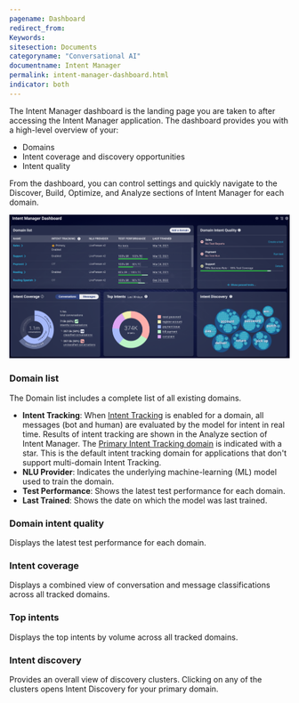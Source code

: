 ```yaml
---
pagename: Dashboard
redirect_from:
Keywords:
sitesection: Documents
categoryname: "Conversational AI"
documentname: Intent Manager
permalink: intent-manager-dashboard.html
indicator: both
---
```


The Intent Manager dashboard is the landing page you are taken to after accessing the Intent Manager application. The dashboard provides you with a high-level overview of your:

* Domains
* Intent coverage and discovery opportunities
* Intent quality

From the dashboard, you can control settings and quickly navigate to the Discover, Build, Optimize, and Analyze sections of Intent Manager for each domain.

<img class="fancyimage" alt="The Intent Manager dashboard" style="width:800px" src="img/ConvoBuilder/im_dashboard1.png" alt="">

### Domain list

The Domain list includes a complete list of all existing domains.

* **Intent Tracking**: When [Intent Tracking](intent-manager-key-terms-concepts.html#intent-tracking) is enabled for a domain, all messages (bot and human) are evaluated by the model for intent in real time. Results of intent tracking are shown in the Analyze section of Intent Manager. The [Primary Intent Tracking domain](intent-manager-key-terms-concepts.html#primary-domain) is indicated with a star. This is the default intent tracking domain for applications that don't support multi-domain Intent Tracking.
* **NLU Provider**: Indicates the underlying machine-learning (ML) model used to train the domain.
* **Test Performance**: Shows the latest test performance for each domain.
* **Last Trained**: Shows the date on which the model was last trained.

### Domain intent quality

Displays the latest test performance for each domain.

### Intent coverage

Displays a combined view of conversation and message classifications across all tracked domains.

### Top intents

Displays the top intents by volume across all tracked domains.

### Intent discovery

Provides an overall view of discovery clusters. Clicking on any of the clusters opens Intent Discovery for your primary domain.